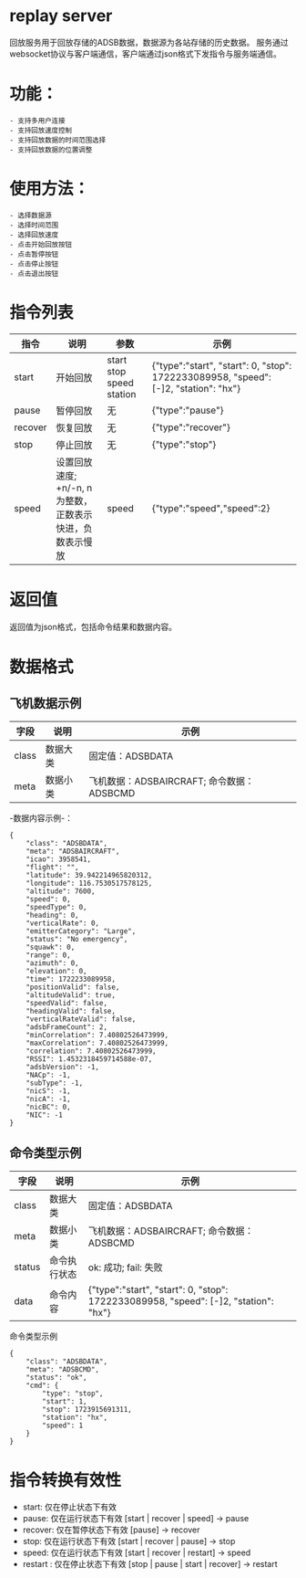 # replay server

  回放服务用于回放存储的ADSB数据，数据源为各站存储的历史数据。 服务通过websocket协议与客户端通信，客户端通过json格式下发指令与服务端通信。

#  功能：
    - 支持多用户连接
    - 支持回放速度控制
    - 支持回放数据的时间范围选择
    - 支持回放数据的位置调整

#  使用方法：
    - 选择数据源
    - 选择时间范围
    - 选择回放速度
    - 点击开始回放按钮
    - 点击暂停按钮
    - 点击停止按钮
    - 点击退出按钮


#  指令列表


| 指令 | 说明 | 参数 | 示例 |
| --- | --- | --- | --- |
| start | 开始回放 | start stop speed station| {"type":"start", "start": 0, "stop": 1722233089958, "speed": [-]2, "station": "hx"} |
| pause | 暂停回放 | 无 | {"type":"pause"} |
|recover | 恢复回放 | 无 | {"type":"recover"} |
| stop | 停止回放 | 无 | {"type":"stop"} |
| speed | 设置回放速度; +n/-n, n为整数，正数表示快进，负数表示慢放 | speed | {"type":"speed","speed":2} |

# 返回值

  返回值为json格式，包括命令结果和数据内容。

# 数据格式
## 飞机数据示例

| 字段 | 说明 | 示例 |
| --- | --- | --- |
| class| 数据大类| 固定值：ADSBDATA |
| meta | 数据小类 | 飞机数据：ADSBAIRCRAFT; 命令数据： ADSBCMD |


-数据内容示例-：
```
{
    "class": "ADSBDATA",
    "meta": "ADSBAIRCRAFT",
    "icao": 3958541,
    "flight": "",
    "latitude": 39.942214965820312,
    "longitude": 116.7530517578125,
    "altitude": 7600,
    "speed": 0,
    "speedType": 0,
    "heading": 0,
    "verticalRate": 0,
    "emitterCategory": "Large",
    "status": "No emergency",
    "squawk": 0,
    "range": 0,
    "azimuth": 0,
    "elevation": 0,
    "time": 1722233089958,
    "positionValid": false,
    "altitudeValid": true,
    "speedValid": false,
    "headingValid": false,
    "verticalRateValid": false,
    "adsbFrameCount": 2,
    "minCorrelation": 7.40802526473999,
    "maxCorrelation": 7.40802526473999,
    "correlation": 7.40802526473999,
    "RSSI": 1.4532318459714588e-07,
    "adsbVersion": -1,
    "NACp": -1,
    "subType": -1,
    "nicS": -1,
    "nicA": -1,
    "nicBC": 0,
    "NIC": -1
}
```


## 命令类型示例


| 字段 | 说明 | 示例 |
| --- | --- | --- |
| class| 数据大类| 固定值：ADSBDATA |
| meta | 数据小类 | 飞机数据：ADSBAIRCRAFT; 命令数据： ADSBCMD |
| status | 命令执行状态 | ok: 成功; fail: 失败 |
| data | 命令内容 | {"type":"start", "start": 0, "stop": 1722233089958, "speed": [-]2, "station": "hx"} |

命令类型示例

```
{
    "class": "ADSBDATA",
    "meta": "ADSBCMD",
    "status": "ok",
    "cmd": {
        "type": "stop",
        "start": 1,
        "stop": 1723915691311,
        "station": "hx",
        "speed": 1
    }
}
```

# 指令转换有效性

- start: 仅在停止状态下有效
- pause: 仅在运行状态下有效     [start | recover | speed] -> pause
- recover: 仅在暂停状态下有效   [pause] -> recover
- stop: 仅在运行状态下有效      [start | recover | pause] -> stop
- speed: 仅在运行状态下有效     [start | recover | restart] -> speed
- restart : 仅在停止状态下有效  [stop | pause | start | recover] -> restart
    
